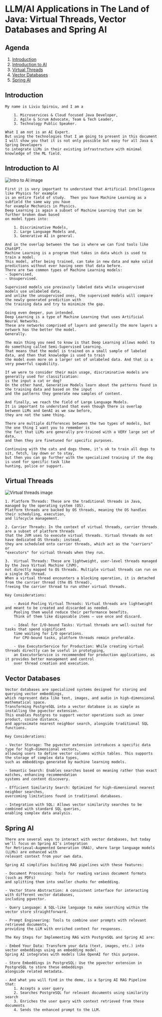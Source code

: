 # LLM/AI Applications in The Land of Java: Virtual Threads, Vector Databases and Spring AI

## Agenda

1. [Introduction](#introduction)
2. [Introduction to AI](#introduction-to-ai)
3. [Virtual Threads](#virtual-threads)
4. [Vector Databases](#vector-databases)
5. [Spring AI](#spring-ai)

## Introduction

    My name is Liviu Spiroiu, and I am a 

        1. Microservices & Cloud focused Java Developer, 
        2. Agile & Scrum Advocate, Team & Tech Leader, 
        3. Technology Public Speaker.
    
    What I am not is an AI Expert.
    But using the technologies that I am going to present in this document
    I will show you that it is not only possible but easy for all Java & Spring Developers 
    to integrate LLMs in their existing infrastructure with minimal knowledge of the ML field.
    
    
    
## Introduction to AI
![Intro to AI image](intr-to-ai.png)

    First it is very important to understand that Artificial Intelligence like Physics for example 
    is an entire field of study.  Then you have Machine Learning as a subfield the same way you have 
    for example Mechanics in Physics.  
    Deep Learning is again a subset of Machine Learning that can be further broken down based 
    on model types into: 
        
        1. Discriminative Models, 
        2. Large Language Models and,
        3. Generative AI in general. 

    And in the overlap between the two is where we can find tools like ChatGPT.    
    Machine Learning is a program that takes in data which is used to train a model. 
    This model, after being trained, can take in new data and make valid predictions without ever having seen that data before.  
    There are two common types of Machine Learning models: 
    - Supervised,
    - Unsupervised.  

    Supervised models use previously labeled data while unsupervised models use unlabeled data, 
    and unlike the unsupervised ones, the supervised models will compare the newly generated prediction with
    the training data and try to minimize the gap.

    Going even deeper, pun intended.  
    Deep Learning is a type of Machine Learning that uses Artificial Neural Networks. 
    These are networks comprised of layers and generally the more layers a network has the better the model. 
    Generally.    

    The main thing you need to know is that Deep Learning allows model to do something called Semi-Supervised Learning. 
    That means that the model is trained on a small sample of labeled data, and then that knowledge is used to train 
    the model even more on a larger set of unlabeled data. And that is a very powerful capability.   

    If we were to consider their main usage, discriminative models are generally used for classification:
    is the input a cat or dog?  
    On the other hand, Generative Models learn about the patterns found in the training data and based on the input 
    and the patterns they generate new samples of content.

    And finally, we reach the field of Large Language Models.  
    It is important to understand that even though there is overlap between LLMs and GenAI as we saw before, 
    they are not the same thing.  

    There are multiple differences between the two types of models, but the one thing I want you to remember is 
    the fact that LLMs are generally pre-trained with a VERY large set of data, 
    and then they are finetuned for specific purposes.   
    
    Continuing with the cats and dogs theme, it’s ok to train all dogs to sit, fetch, lay down or to stay, 
    but then you can go further with the specialized training if the dog is used for specific task like 
    hunting, police or support.


## Virtual Threads
![Virtual threads image](virtual-threads.png)

    1. Platform Threads: These are the traditional threads in Java, managed by the operating system (OS). 
    Platform threads are backed by OS threads, meaning the OS handles their scheduling, execution, 
    and lifecycle management.  
    
    2. Carrier Threads: In the context of virtual threads, carrier threads are a subset of platform threads 
    that the JVM uses to execute virtual threads. Virtual threads do not have dedicated OS threads; instead, 
    they are scheduled onto carrier threads, which act as the "carriers" or 
    "executors" for virtual threads when they run.  

    3.  Virtual Threads: These are lightweight, user-level threads managed by the Java Virtual Machine (JVM), 
    not directly mapped to OS threads. Multiple virtual threads can run on a single OS thread. 
    When a virtual thread encounters a blocking operation, it is detached from the carrier thread (the OS thread), 
    freeing the carrier thread to run other virtual threads.    

    Key Considerations:

        - Avoid Pooling Virtual Threads: Virtual threads are lightweight and meant to be created and discarded as needed. 
        Pooling them would reduce their performance benefits. 
        Think of them like disposable items – use once and discard.
        
        - Ideal for I/O-bound Tasks: Virtual threads are well-suited for tasks that spend significant 
        time waiting for I/O operations. 
        For CPU-bound tasks, platform threads remain preferable.  
        
        - Use ExecutorService for Production: While creating virtual threads directly can be useful in prototyping, 
        an ExecutorService is recommended for production applications, as it provides better management and control 
        over thread creation and execution. 
    
## Vector Databases

    Vector databases are specialized systems designed for storing and querying vector embeddings, 
    which represent data like text, images, and audio in high-dimensional mathematical space. 
    Transforming PostgreSQL into a vector database is as simple as installing the pgvector extension. 
    This enables Postgres to support vector operations such as inner product, cosine distance, 
    and approximate nearest neighbor search, alongside traditional SQL functions.

    Key Considerations:

    - Vector Storage: The pgvector extension introduces a specific data type for high-dimensional vectors, 
    allowing users to define vector columns within tables. This supports the storage of complex data types, 
    such as embeddings generated by machine learning models. 

    - Semantic Search: Enables searches based on meaning rather than exact matches, enhancing recommendation 
    systems and content discovery.

    - Efficient Similarity Search: Optimized for high-dimensional nearest neighbor searches, 
    overcoming limitations found in traditional databases.

    - Integration with SQL: Allows vector similarity searches to be combined with standard SQL queries, 
    enabling complex data analysis.

## Spring AI
    
    There are several ways to interact with vector databases, but today we’ll focus on Spring AI’s integration 
    for Retrieval-Augmented Generation (RAG), where large language models (LLMs) are enhanced with 
    relevant context from your own data.

    Spring AI simplifies building RAG pipelines with these features:

    - Document Processing: Tools for reading various document formats (such as PDFs) 
    and splitting them into smaller chunks for embedding.

    - Vector Store Abstraction: A consistent interface for interacting with different vector databases, 
    including pgvector.

    - Query Language: A SQL-like language to make searching within the vector store straightforward.

    - Prompt Engineering: Tools to combine user prompts with relevant retrieved documents, 
    providing the LLM with enriched context for responses.

    The Key Steps for Implementing RAG with PostgreSQL and Spring AI are:

    - Embed Your Data: Transform your data (text, images, etc.) into vector embeddings using an embedding model. 
    Spring AI integrates with models like OpenAI for this purpose.

    - Store Embeddings in PostgreSQL: Use the pgvector extension in PostgreSQL to store these embeddings
    alongside related metadata.

    - And what you will find in the demo, is a Spring AI RAG Pipeline that:
        1. Accepts a user query
        2. Searches PostgreSQL for relevant documents using similarity search
        3. Enriches the user query with context retrieved from these documents
        4. Sends the enhanced prompt to the LLM.
```